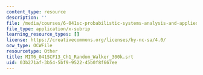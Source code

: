 ```yaml
---
content_type: resource
description: ''
file: /media/courses/6-041sc-probabilistic-systems-analysis-and-applied-probability-fall-2013/03b271af3b545bf9952245b0f8f667ee_MIT6_041SCF13_Ch1_Random_Walker_300k.srt
file_type: application/x-subrip
learning_resource_types: []
license: https://creativecommons.org/licenses/by-nc-sa/4.0/
ocw_type: OCWFile
resourcetype: Other
title: MIT6_041SCF13_Ch1_Random_Walker_300k.srt
uid: 03b271af-3b54-5bf9-9522-45b0f8f667ee
---
```

